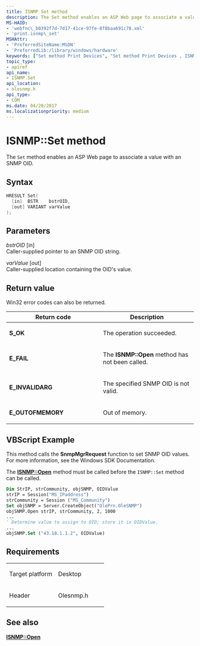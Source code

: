 ```yaml
---
title: ISNMP Set method
description: The Set method enables an ASP Web page to associate a value with an SNMP OID.
MS-HAID:
- 'webfnc\_b0392f7d-7d17-41ce-97fe-8f8baa691c78.xml'
- 'print.isnmp\_set'
MSHAttr:
- 'PreferredSiteName:MSDN'
- 'PreferredLib:/library/windows/hardware'
keywords: ["Set method Print Devices", "Set method Print Devices , ISNMP interface", "ISNMP interface Print Devices , Set method"]
topic_type:
- apiref
api_name:
- ISNMP.Set
api_location:
- olesnmp.h
api_type:
- COM
ms.date: 04/20/2017
ms.localizationpriority: medium
---
```


# ISNMP::Set method

The `Set` method enables an ASP Web page to associate a value with an SNMP OID.

Syntax
------

```cpp
HRESULT Set(
  [in]  BSTR    bstrOID,
  [out] VARIANT varValue
);
```

Parameters
----------

*bstrOID* \[in\]  
Caller-supplied pointer to an SNMP OID string.

*varValue* \[out\]  
Caller-supplied location containing the OID's value.

Return value
------------

Win32 error codes can also be returned.

<table>
<colgroup>
<col width="50%" />
<col width="50%" />
</colgroup>
<thead>
<tr class="header">
<th>Return code</th>
<th>Description</th>
</tr>
</thead>
<tbody>
<tr class="odd">
<td><strong>S_OK</strong></td>
<td><p>The operation succeeded.</p></td>
</tr>
<tr class="even">
<td><strong>E_FAIL</strong></td>
<td><p>The <strong>ISNMP::Open</strong> method has not been called.</p></td>
</tr>
<tr class="odd">
<td><strong>E_INVALIDARG</strong></td>
<td><p>The specified SNMP OID is not valid.</p></td>
</tr>
<tr class="even">
<td><strong>E_OUTOFMEMORY</strong></td>
<td><p>Out of memory.</p></td>
</tr>
</tbody>
</table>

## VBScript Example

This method calls the **SnmpMgrRequest** function to set SNMP OID values. For more information, see the Windows SDK Documentation.

The [**ISNMP::Open**](isnmp-open.md) method must be called before the `ISNMP::Set` method can be called.

```vb
Dim StrIP, strCommunity, objSNMP, OIDValue
strIP = Session("MS_IPaddress")
strCommunity = Session ("MS_Community")
Set objSNMP = Server.CreateObject("OlePrn.OleSNMP")
objSNMP.Open strIP, strCommunity, 2, 1000
...
' Determine value to assign to OID; store it in OIDValue.
...
objSNMP.Set ("43.18.1.1.2", OIDValue)
```

Requirements
------------

<table>
<colgroup>
<col width="50%" />
<col width="50%" />
</colgroup>
<tbody>
<tr class="odd">
<td><p>Target platform</p></td>
<td>Desktop</td>
</tr>
<tr class="odd">
<td><p>Header</p></td>
<td>Olesnmp.h</td>
</tr>
</tbody>
</table>

## See also

[**ISNMP::Open**](isnmp-open.md)
